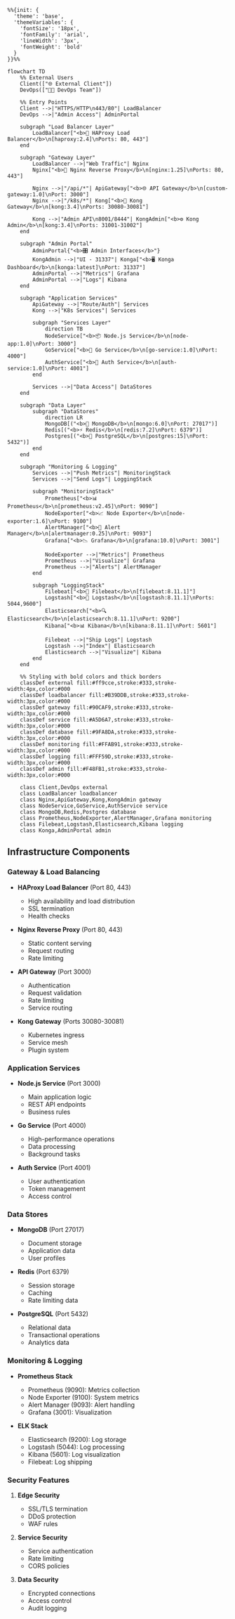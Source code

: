 ```mermaid
%%{init: {
  'theme': 'base',
  'themeVariables': {
    'fontSize': '18px',
    'fontFamily': 'arial',
    'lineWidth': '3px',
    'fontWeight': 'bold'
  }
}}%%

flowchart TD
    %% External Users
    Client(["🌐 External Client"])
    DevOps(["👨‍💻 DevOps Team"])
    
    %% Entry Points
    Client -->|"HTTPS/HTTP\n443/80"| LoadBalancer
    DevOps -->|"Admin Access"| AdminPortal
    
    subgraph "Load Balancer Layer"
        LoadBalancer["<b>🔄 HAProxy Load Balancer</b>\n[haproxy:2.4]\nPorts: 80, 443"]
    end
    
    subgraph "Gateway Layer" 
        LoadBalancer -->|"Web Traffic"| Nginx
        Nginx["<b>🚪 Nginx Reverse Proxy</b>\n[nginx:1.25]\nPorts: 80, 443"]
        
        Nginx -->|"/api/*"| ApiGateway["<b>🌐 API Gateway</b>\n[custom-gateway:1.0]\nPort: 3000"]
        Nginx -->|"/k8s/*"| Kong["<b>👑 Kong Gateway</b>\n[kong:3.4]\nPorts: 30080-30081"]
        
        Kong -->|"Admin API\n8001/8444"| KongAdmin["<b>⚙️ Kong Admin</b>\n[kong:3.4]\nPorts: 31001-31002"]
    end
    
    subgraph "Admin Portal" 
        AdminPortal{"<b>🎛️ Admin Interfaces</b>"}
        KongAdmin -->|"UI - 31337"| Konga["<b>🖥️ Konga Dashboard</b>\n[konga:latest]\nPort: 31337"]
        AdminPortal -->|"Metrics"| Grafana
        AdminPortal -->|"Logs"| Kibana
    end
    
    subgraph "Application Services"
        ApiGateway -->|"Route/Auth"| Services
        Kong -->|"K8s Services"| Services
        
        subgraph "Services Layer"
            direction TB
            NodeService["<b>📦 Node.js Service</b>\n[node-app:1.0]\nPort: 3000"]
            GoService["<b>🚀 Go Service</b>\n[go-service:1.0]\nPort: 4000"]
            AuthService["<b>🔐 Auth Service</b>\n[auth-service:1.0]\nPort: 4001"]
        end
        
        Services -->|"Data Access"| DataStores
    end
    
    subgraph "Data Layer" 
        subgraph "DataStores" 
            direction LR
            MongoDB[("<b>💾 MongoDB</b>\n[mongo:6.0]\nPort: 27017")]
            Redis[("<b>⚡ Redis</b>\n[redis:7.2]\nPort: 6379")]
            Postgres[("<b>🐘 PostgreSQL</b>\n[postgres:15]\nPort: 5432")]
        end
    end
    
    subgraph "Monitoring & Logging"
        Services -->|"Push Metrics"| MonitoringStack
        Services -->|"Send Logs"| LoggingStack
        
        subgraph "MonitoringStack" 
            Prometheus["<b>📊 Prometheus</b>\n[prometheus:v2.45]\nPort: 9090"]
            NodeExporter["<b>📈 Node Exporter</b>\n[node-exporter:1.6]\nPort: 9100"]
            AlertManager["<b>🚨 Alert Manager</b>\n[alertmanager:0.25]\nPort: 9093"]
            Grafana["<b>📉 Grafana</b>\n[grafana:10.0]\nPort: 3001"]
            
            NodeExporter -->|"Metrics"| Prometheus
            Prometheus -->|"Visualize"| Grafana
            Prometheus -->|"Alerts"| AlertManager
        end
        
        subgraph "LoggingStack"
            Filebeat["<b>📡 Filebeat</b>\n[filebeat:8.11.1]"]
            Logstash["<b>🔄 Logstash</b>\n[logstash:8.11.1]\nPorts: 5044,9600"]
            Elasticsearch["<b>🔍 Elasticsearch</b>\n[elasticsearch:8.11.1]\nPort: 9200"]
            Kibana["<b>📊 Kibana</b>\n[kibana:8.11.1]\nPort: 5601"]
            
            Filebeat -->|"Ship Logs"| Logstash
            Logstash -->|"Index"| Elasticsearch
            Elasticsearch -->|"Visualize"| Kibana
        end
    end
    
    %% Styling with bold colors and thick borders
    classDef external fill:#ff9cce,stroke:#333,stroke-width:4px,color:#000
    classDef loadbalancer fill:#B39DDB,stroke:#333,stroke-width:3px,color:#000
    classDef gateway fill:#90CAF9,stroke:#333,stroke-width:3px,color:#000
    classDef service fill:#A5D6A7,stroke:#333,stroke-width:3px,color:#000
    classDef database fill:#9FA8DA,stroke:#333,stroke-width:3px,color:#000
    classDef monitoring fill:#FFAB91,stroke:#333,stroke-width:3px,color:#000
    classDef logging fill:#FFF59D,stroke:#333,stroke-width:3px,color:#000
    classDef admin fill:#F48FB1,stroke:#333,stroke-width:3px,color:#000
    
    class Client,DevOps external
    class LoadBalancer loadbalancer
    class Nginx,ApiGateway,Kong,KongAdmin gateway
    class NodeService,GoService,AuthService service
    class MongoDB,Redis,Postgres database
    class Prometheus,NodeExporter,AlertManager,Grafana monitoring
    class Filebeat,Logstash,Elasticsearch,Kibana logging
    class Konga,AdminPortal admin

```

## Infrastructure Components

### Gateway & Load Balancing
- **HAProxy Load Balancer** (Port 80, 443)
  - High availability and load distribution
  - SSL termination
  - Health checks

- **Nginx Reverse Proxy** (Port 80, 443)
  - Static content serving
  - Request routing
  - Rate limiting

- **API Gateway** (Port 3000)
  - Authentication
  - Request validation
  - Rate limiting
  - Service routing

- **Kong Gateway** (Ports 30080-30081)
  - Kubernetes ingress
  - Service mesh
  - Plugin system

### Application Services
- **Node.js Service** (Port 3000)
  - Main application logic
  - REST API endpoints
  - Business rules

- **Go Service** (Port 4000)
  - High-performance operations
  - Data processing
  - Background tasks

- **Auth Service** (Port 4001)
  - User authentication
  - Token management
  - Access control

### Data Stores
- **MongoDB** (Port 27017)
  - Document storage
  - Application data
  - User profiles

- **Redis** (Port 6379)
  - Session storage
  - Caching
  - Rate limiting data

- **PostgreSQL** (Port 5432)
  - Relational data
  - Transactional operations
  - Analytics data

### Monitoring & Logging
- **Prometheus Stack**
  - Prometheus (9090): Metrics collection
  - Node Exporter (9100): System metrics
  - Alert Manager (9093): Alert handling
  - Grafana (3001): Visualization

- **ELK Stack**
  - Elasticsearch (9200): Log storage
  - Logstash (5044): Log processing
  - Kibana (5601): Log visualization
  - Filebeat: Log shipping

### Security Features
1. **Edge Security**
   - SSL/TLS termination
   - DDoS protection
   - WAF rules

2. **Service Security**
   - Service authentication
   - Rate limiting
   - CORS policies

3. **Data Security**
   - Encrypted connections
   - Access control
   - Audit logging
